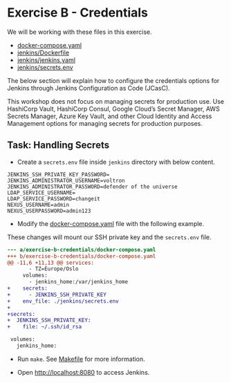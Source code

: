 # Exercise B - Credentials

We will be working with these files in this exercise.

- [docker-compose.yaml](docker-compose.yaml)
- [jenkins/Dockerfile](jenkins/Dockerfile)
- [jenkins/jenkins.yaml](jenkins/jenkins.yaml)
- [jenkins/secrets.env](jenkins/secrets.env)

The below section will explain how to configure the credentials options for Jenkins through Jenkins Configuration as Code (JCasC).

This workshop does not focus on managing secrets for production use. Use HashiCorp Vault, HashiCorp Consul, Google Cloud’s Secret Manager, AWS Secrets Manager, Azure Key Vault, and other Cloud Identity and Access Management options for managing secrets for production purposes.

## Task: Handling Secrets

- Create a `secrets.env` file inside `jenkins` directory with below content.

```text
JENKINS_SSH_PRIVATE_KEY_PASSWORD=
JENKINS_ADMINISTRATOR_USERNAME=voltron
JENKINS_ADMINISTRATOR_PASSWORD=defender of the universe
LDAP_SERVICE_USERNAME=
LDAP_SERVICE_PASSWORD=changeit
NEXUS_USERNAME=admin
NEXUS_USERPASSWORD=admin123
```

- Modify the [docker-compose.yaml](docker-compose.yaml) file with the following example.

These changes will mount our SSH private key and the `secrets.env` file.

```patch
--- a/exercise-b-credentials/docker-compose.yaml
+++ b/exercise-b-credentials/docker-compose.yaml
@@ -11,6 +11,13 @@ services:
       - TZ=Europe/Oslo
     volumes:
       - jenkins_home:/var/jenkins_home
+    secrets:
+      - JENKINS_SSH_PRIVATE_KEY
+    env_file: ./jenkins/secrets.env
+
+secrets:
+  JENKINS_SSH_PRIVATE_KEY:
+    file: ~/.ssh/id_rsa

 volumes:
   jenkins_home:
```

- Run `make`. See [Makefile](Makefile) for more information.

- Open [http://localhost:8080](http://localhost:8080) to access Jenkins.
